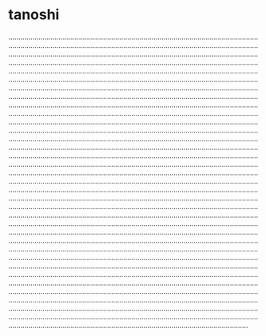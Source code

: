 # tanoshi
...............................................................................................................................................................................................................................................................................................................................................................................................................................................................................................................................................................................................................................................................................................................................................................................................................................................................................................................................................................................................................................................................................................................................................................................................................................................................................................................................................................................................................................................................................................................................................................................................................................................................................................................................................................................................................................................................................................................................................................................................................................................................................................................................................................................................................................................................................................................................................................................................................................................................................................................................................................................................................................................................................................................................................................................................................................................................................................................................................................................................................................................................................................................................................................................................................................................................................................................................................................................................................................................................................................................................................................................................................................................................................................................................................................................................................................................................................................................................................................................................................................................................................................................................................................................................................................................................................................................................................................................................................................................................................................................